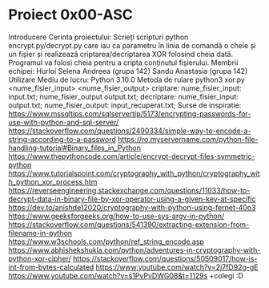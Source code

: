 # Proiect 0x00-ASC
Introducere
Cerinta proiectului:
Scrieți scripturi python encrypt.py/decrypt.py care iau ca parametru în linia de comandă o cheie și un
fișier și realizează criptarea/decriptarea XOR folosind cheia dată. Programul va folosi cheia pentru a
cripta conținutul fișierului.
Membrii echipei:
Hurloi Selena Andreea (grupa 142)
Sandu Anastasia (grupa 142)
Utilizare
Mediu de lucru: Python 3.10.0
Metoda de rulare
python3 xor.py <parola> <nume_fisier_input> <nume_fisier_output>
criptare: nume_fisier_input: input.txt;  nume_fisier_output output.txt;
decriptare: nume_fisier_input: output.txt; nume_fisier_output: input_recuperat.txt;
Surse de inspiratie: https://www.mssqltips.com/sqlservertip/5173/encrypting-passwords-for-use-with-python-and-sql-server/ https://stackoverflow.com/questions/2490334/simple-way-to-encode-a-string-according-to-a-password https://ro.myservername.com/python-file-handling-tutorial#Binary_files_in_Python https://www.thepythoncode.com/article/encrypt-decrypt-files-symmetric-python https://www.tutorialspoint.com/cryptography_with_python/cryptography_with_python_xor_process.htm https://reverseengineering.stackexchange.com/questions/11033/how-to-decrypt-data-in-binary-file-by-xor-operator-using-a-given-key-at-specific https://dev.to/anishde12020/cryptography-with-python-using-fernet-40o3 https://www.geeksforgeeks.org/how-to-use-sys-argv-in-python/ https://stackoverflow.com/questions/541390/extracting-extension-from-filename-in-python https://www.w3schools.com/python/ref_string_encode.asp https://www.abhishekshukla.com/python/adventures-in-cryptography-with-python-xor-cipher/ https://stackoverflow.com/questions/50509017/how-is-int-from-bytes-calculated https://www.youtube.com/watch?v=2j7fD92g-gE https://www.youtube.com/watch?v=s1PvPvDWG08&t=1129s +colegi :D
